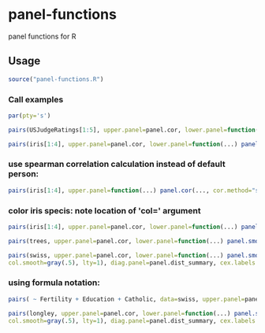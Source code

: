 # panel-functions
panel functions for R


## Usage
```r
source("panel-functions.R")
```

### Call examples

```r
par(pty='s')

pairs(USJudgeRatings[1:5], upper.panel=panel.cor, lower.panel=function(...) panel.smooth(..., col.smooth=gray(.5), lty=1), diag.panel=panel.dist_summary, cex.labels = 2, font.labels=2)
```
```r
pairs(iris[1:4], upper.panel=panel.cor, lower.panel=function(...) panel.smooth(..., col.smooth=gray(.5), lty=1), diag.panel=panel.dist_summary, cex.labels = 2, font.labels=2)
```
### use spearman correlation calculation instead of default person:
```r
pairs(iris[1:4], upper.panel=function(...) panel.cor(..., cor.method="spearman"), lower.panel=function(...) panel.smooth(..., col.smooth=gray(.5), lty=1), diag.panel=panel.dist_summary, cex.labels = 2, font.labels=2)
```
### color iris specis: note location of 'col=' argument
```r
pairs(iris[1:4], upper.panel=panel.cor, lower.panel=function(...) panel.smooth(..., col.smooth=gray(.5), lty=1, pch=16, col=c("red4", "green3", "blue4")[unclass(iris$Species)]), diag.panel=panel.dist_summary, cex.labels = 2, font.labels=2 )
```
```r
pairs(trees, upper.panel=panel.cor, lower.panel=function(...) panel.smooth(..., col.smooth=gray(.5), lty=1), diag.panel=panel.dist_summary, cex.labels = 2, font.labels=2)
```
```r
pairs(swiss, upper.panel=panel.cor, lower.panel=function(...) panel.smooth(..., 
col.smooth=gray(.5), lty=1), diag.panel=panel.dist_summary, cex.labels = 2, font.labels=2)
```

### using formula notation:
```r
pairs( ~ Fertility + Education + Catholic, data=swiss, upper.panel=panel.cor, lower.panel=function(...) panel.smooth(..., col.smooth=gray(.5), lty=1), diag.panel=panel.dist_summary, cex.labels = 2, font.labels=2)
```

```r
pairs(longley, upper.panel=panel.cor, lower.panel=function(...) panel.smooth(..., 
col.smooth=gray(.5), lty=1), diag.panel=panel.dist_summary, cex.labels = 2, font.labels=2)
```

